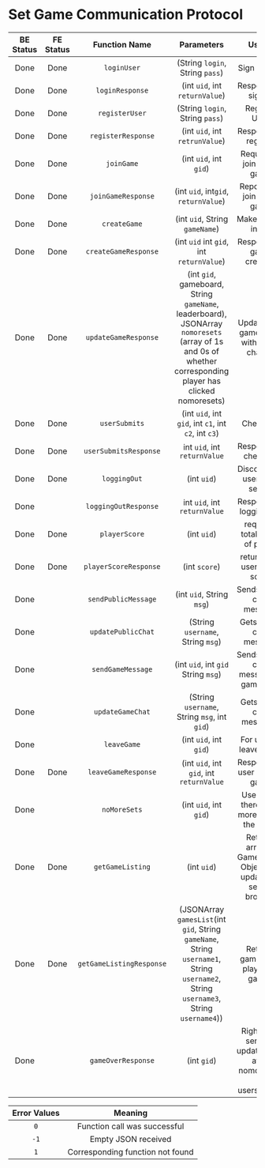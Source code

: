 # Set Game Communication Protocol

| BE Status | FE Status | Function Name           | Parameters                 | Usage             | Direction |
|:---------:|:---------:|:-----------------------:|:--------------------------:|:-----------------:|:---------:|
| Done      | Done      | `loginUser`             | (String `login`, String `pass`) | Sign in User      | C --> S    |
| Done      | Done      | `loginResponse`         | (int `uid`, int `returnValue`)|  Response to sign in | S --> C |
| Done      | Done      | `registerUser`          | (String `login`, String `pass`)| Register User     | C --> S    |
| Done      | Done      | `registerResponse`      | (int `uid`, int `retrunValue`)| Response to register | S --> C
| Done      | Done      | `joinGame`              | (int `uid`, int `gid`)    | Request to join given game    | C --> S|
| Done      | Done      |`joinGameResponse`       | (int `uid`, int`gid`, `returnValue`)| Reponse to join given game| S-->C|
| Done      | Done      | `createGame`            | (int `uid`, String `gameName`) |  Makes game in DB  | C --> S    |
| Done      | Done      | `createGameResponse`    | (int `uid` int `gid`, int `returnValue`) | Response to game creation | S --> C  |
| Done      | Done      | `updateGameResponse`    | (int `gid`, gameboard, String `gameName`, leaderboard), JSONArray `nomoresets` (array of 1s and 0s of whether corresponding player has clicked nomoresets) | Updates the gameboard with every change | S --> C |
| Done      | Done      | `userSubmits`           | (int `uid`, int `gid`, int `c1`, int `c2`, int `c3`) | Check set | C --> S|
| Done      | Done      | `userSubmitsResponse`   | int `uid`, int `returnValue` | Response to checkset | S --> C |
| Done      | Done      | `loggingOut`	          | (int `uid`)	| Disconnects user from server | C --> S |
| Done      |           | `loggingOutResponse`    | int `uid`, int `returnValue` | Response to logging out | S --> C |
| Done      | Done      | `playerScore`           | (int `uid`)   | requests total score of player    | C --> S|
| Done      | Done      | `playerScoreResponse`   | (int `score`) | returns the users total score | S --> C |
| Done      |           | `sendPublicMessage`     | (int `uid`, String `msg`) | Sends a new chat message | C --> S |
| Done      |           | `updatePublicChat`      | (String `username`, String `msg`) | Gets a new chat message | S --> C|
| Done      |           | `sendGameMessage`       | (int `uid`, int `gid` String `msg`) | Sends a new chat message to game chat| C --> S |
| Done      |           | `updateGameChat`        | (String `username`, String `msg`, int `gid`) | Gets game chat messages| S --> C|
| Done      |           | `leaveGame`             | (int `uid`, int `gid`) |For user to leave game| C --> S|
| Done      | Done      | `leaveGameResponse`     | (int `uid`, int `gid`, int `returnValue` |Response to user leaving game| C --> S|
| Done      |           | `noMoreSets`            | (int `uid`, int `gid`) |User think there is no more sets in the game|C --> S|
| Done      | Done      | `getGameListing`        | (int `uid`)  | Returns array of GameListing Objects To update the server browser| C --> S |
| Done      | Done      | `getGameListingResponse`| (JSONArray `gamesList`(int `gid`, String `gameName`, String `username1`, String `username2`, String `username3`, String `username4`)) | Returns games and players in games| S--> C|
| Done      |           | `gameOverResponse`      | (int `gid`) | Right after sending updateboard after nomoresets or usersubmits | S --> C |


| Error Values    | Meaning                          |
|:---------------:|:--------------------------------:|
|      `0`        | Function call was successful     |
|      `-1`       | Empty JSON received              |
|      `1`        | Corresponding function not found |
